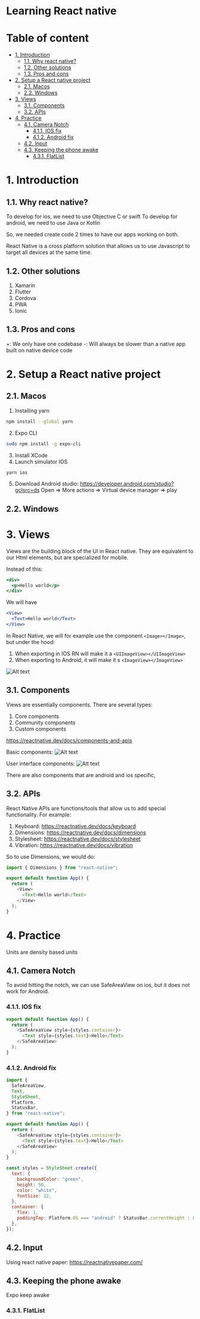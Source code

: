 # Learning React native <!-- omit in toc -->

# Table of content <!-- omit in toc -->

- [1. Introduction](#1-introduction)
  - [1.1. Why react native?](#11-why-react-native)
  - [1.2. Other solutions](#12-other-solutions)
  - [1.3. Pros and cons](#13-pros-and-cons)
- [2. Setup a React native project](#2-setup-a-react-native-project)
  - [2.1. Macos](#21-macos)
  - [2.2. Windows](#22-windows)
- [3. Views](#3-views)
  - [3.1. Components](#31-components)
  - [3.2. APIs](#32-apis)
- [4. Practice](#4-practice)
  - [4.1. Camera Notch](#41-camera-notch)
    - [4.1.1. IOS fix](#411-ios-fix)
    - [4.1.2. Android fix](#412-android-fix)
  - [4.2. Input](#42-input)
  - [4.3. Keeping the phone awake](#43-keeping-the-phone-awake)
    - [4.3.1. FlatList](#431-flatlist)

# 1. Introduction

## 1.1. Why react native?

To develop for ios, we need to use Objective C or swift
To develop for android, we need to use Java or Kotlin

So, we needed create code 2 times to have our apps working on both.

React Native is a cross platform solution that allows us to use Javascript to target all devices at the same time.

## 1.2. Other solutions

1. Xamarin
2. Flutter
3. Cordova
4. PWA
5. Ionic

## 1.3. Pros and cons

+: We only have one codebase
-: Will always be slower than a native app built on native device code

# 2. Setup a React native project

## 2.1. Macos

1. Installing yarn

```bash
npm install --global yarn
```

2. Expo CLI

```bash
sudo npm install -g expo-cli
```

3. Install XCode
4. Launch simulator IOS

```bash
yarn ios
```

5. Download Android studio: https://developer.android.com/studio?gclsrc=ds
   Open => More actions => Virtual device manager => play

## 2.2. Windows

# 3. Views

Views are the building block of the UI in React native.
They are equivalent to our Html elements, but are specialized for mobile.

Instead of this:

```jsx
<div>
  <p>Hello world</p>
</div>
```

We will have

```jsx
<View>
  <Text>Hello world</Text>
</View>
```

In React Native, we will for example use the component `<Image></Image>`, but under the hood:

1. When exporting in IOS RN will make it a `<UIImageView></UIImageView>`
2. When exporting to Android, it will make it s `<ImageView></ImageView>`

![Alt text](image.png)

## 3.1. Components

Views are essentially components.
There are several types:

1. Core components
2. Community components
3. Custom components

https://reactnative.dev/docs/components-and-apis

Basic components:
![Alt text](image-1.png)

User interface components:
![Alt text](image-2.png)

There are also components that are android and ios specific,

## 3.2. APIs

React Native APIs are functions/tools that allow us to add special functionality.
For example:

1. Keyboard: https://reactnative.dev/docs/keyboard
2. Dimensions: https://reactnative.dev/docs/dimensions
3. Stylesheet: https://reactnative.dev/docs/stylesheet
4. Vibration: https://reactnative.dev/docs/vibration

So to use Dimensions, we would do:

```js
import { Dimensions } from "react-native";

export default function App() {
  return (
    <View>
      <Text>Hello world</Text>
    </View>
  );
}
```

# 4. Practice

Units are density based units

## 4.1. Camera Notch

To avoid hitting the notch, we can use SafeAreaView on ios, but it does not work for Android.

### 4.1.1. IOS fix

```js
export default function App() {
  return (
    <SafeAreaView style={styles.container}>
      <Text style={styles.text}>Hello</Text>
    </SafeAreaView>
  );
}
```

### 4.1.2. Android fix

```js
import {
  SafeAreaView,
  Text,
  StyleSheet,
  Platform,
  StatusBar,
} from "react-native";

export default function App() {
  return (
    <SafeAreaView style={styles.container}>
      <Text style={styles.text}>Hello</Text>
    </SafeAreaView>
  );
}

const styles = StyleSheet.create({
  text: {
    backgroundColor: "green",
    height: 50,
    color: "white",
    fontSize: 32,
  },
  container: {
    flex: 1,
    paddingTop: Platform.OS === "android" ? StatusBar.currentHeight : 0,
  },
});
```

## 4.2. Input

Using react native paper: https://reactnativepaper.com/

## 4.3. Keeping the phone awake

Expo keep awake

### 4.3.1. FlatList

